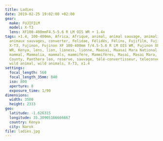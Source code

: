 ```yaml
---
title: Ladies
date: 2019-02-25 19:02:00 +02:00
gear:
  make: FUJIFILM
  model: X-T3
  lens: XF100-400mmF4.5-5.6 R LM OIS WR + 1.4x
tags: ×1.4, 100-400mm, Africa, Afrique, animal, animal sauvage, animalière,
  animaux sauvages, converter, Felidae, Félidés, Félins, Fujifilm, Fujifilm
  X-T3, Fujinon, Fujinon XF 100-400mm f/4.5-5.6 R LM OIS WR, Fujinon XF1.4× TC
  WR, Kenya, lens, lion, lioness, lionne, Maasai, Maasai Mara National Reserve,
  mammal, Mammalia, mammals, mammifère, Mammifères, Masai, Masai Mara, Narok
  County, Panthera leo, reserve, sauvage, télé-convertisseur, teleconverter,
  wild animal, wild animals, X-T3, x1.4
settings:
  focal_length: 560
  focal_length_35mm: 840
  iso: 800
  aperture: 8
  exposure_time: 1/90
dimensions:
  width: 3500
  height: 2333
geo:
  latitude: -1.626315
  longitude: 35.30905166666667
  country: Kenya
  city: Narok
file: ladies.jpg
---
```



